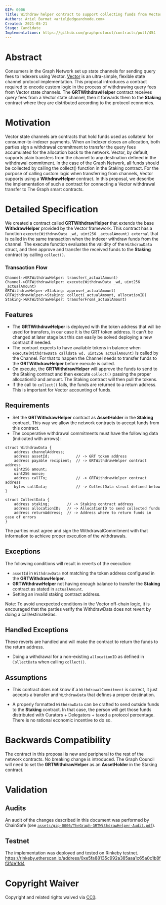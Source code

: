 ```yaml
---
GIP: 0006
Title: Withdraw helper contract to support collecting funds from Vector channels.
Authors: Ariel Barmat <ariel@edgeandnode.com>
Created: 2021-05-21
Stage: Candidate
Implementations: https://github.com/graphprotocol/contracts/pull/454
---
```


# Abstract

Consumers in the Graph Network set up state channels for sending query fees to Indexers using Vector. [Vector](https://github.com/connext/vector) is an ultra-simple, flexible state channel protocol implementation. This proposal introduces a contract required to encode custom logic in the process of withdrawing query fees from Vector state channels. The **GRTWithdrawHelper** contract receives query fees from a Vector state channel, then it forwards them to the **Staking** contract where they are distributed according to the protocol economics.

# Motivation

Vector state channels are contracts that hold funds used as collateral for consumer-to-indexer payments. When an Indexer closes an allocation, both parties sign a withdrawal commitment to transfer the query fees accumulated for the allocation back to the network. Vector, by default, supports plain transfers from the channel to any destination defined in the withdrawal commitment. In the case of the Graph Network, all funds should be collected by calling the collect() function in the Staking contract. For the purpose of calling custom logic when transferring from channels, Vector supports using a **WithdrawHelper** contract. In this proposal, we describe the implementation of such a contract for connecting a Vector withdrawal transfer to The Graph smart contracts.

# Detailed Specification

We created a contract called **GRTWithdrawHelper** that extends the base **WithdrawHelper** provided by the Vector framework. This contract has a function `execute(WithdrawData _wd, uint256 _actualAmount) external` that is called in the same transaction when the indexer withdraw funds from the channel. The execute function evaluates the validity of the `WithdrawData` struct, and then approve and transfer the received funds to the **Staking** contract by calling `collect()`.

### Transaction Flow

```sequence
Channel->GRTWithdrawHelper: transfer(_actualAmount)
Channel->GRTWithdrawHelper: execute(WithdrawData _wd, uint256 _actualAmount)
GRTWithdrawHelper->Staking: approve(_actualAmount)
GRTWithdrawHelper->Staking: collect(_actualAmount, allocationID)
Staking->GRTWithdrawHelper: transferFrom(_actualAmount)
```

## Features

- The **GRTWithdrawHelper** is deployed with the token address that will be used for transfers, in our case it is the GRT token address. It can't be changed at later stage but this can easily be solved deploying a new contract if needed.
- The contract expects to have available tokens in balance when `execute(WithdrawData calldata wd, uint256 actualAmount)` is called by the Channel. For that to happen the Channel needs to transfer funds to the **GRTWithdrawHelper** before execute is called.
- On execute, the **GRTWithdrawHelper** will approve the funds to send to the Staking contract and then execute `collect()` passing the proper allocationID and amount. The Staking contract will then pull the tokens.
- If the call to `collect()` fails, the funds are returned to a return address. This is important for Vector accounting of funds.

## Requirements

- Set the **GRTWithdrawHelper** contract as **AssetHolder** in the **Staking** contract. This way we allow the network contracts to accept funds from this contract.
- The cooperative withdrawal commitments must have the following data (indicated with arrows):

```
struct WithdrawData {
    address channelAddress;
    address assetId;            // -> GRT token address
    address payable recipient;  // -> GRTWithdrawHelper contract address
    uint256 amount;
    uint256 nonce;
    address callTo;             // -> GRTWithdrawHelper contract address
    bytes callData;             // -> CollectData struct defined below
}
```

```
struct CollectData {
    address staking;        // -> Staking contract address
    address allocationID;   // -> AllocationID to send collected funds
    address returnAddress;  // -> Address where to return funds in case of errors
}
```

The parties must agree and sign the WithdrawalCommitment with that information to achieve proper execution of the withdrawals.

## Exceptions

The following conditions will result in reverts of the execution:

- `assetId` in `WithdrawData` not matching the token address configured in the **GRTWithdrawHelper**.
- **GRTWithdrawHelper** not having enough balance to transfer the **Staking** contract as stated in `actualAmount`.
- Setting an invalid staking contract address.

Note: To avoid unexpected conditions in the Vector off-chain logic, it is encouraged that the parties verify the WithdrawData does not revert by doing a call/estimateGas.

## Handled Exceptions

These reverts are handled and will make the contract to return the funds to the return address.

- Doing a withdrawal for a non-existing `allocationID` as defined in `CollectData` when calling `collect()`.

## Assumptions

- This contract does not know if a `WithdrawalCommitment` is correct, it just accepts a transfer and `WithdrawData` that defines a proper destination.

- A properly formatted `WithdrawData` can be crafted to send outside funds to the **Staking** contract. In that case, the person will get those funds distributed with Curators + Delegators + taxed a protocol percentage. There is no rational economic incentive to do so.

# Backwards Compatibility

The contract in this proposal is new and peripheral to the rest of the network contracts. No breaking change is introduced. The Graph Council will need to set the **GRTWithdrawHelper** as an **AssetHolder** in the Staking contract.

# Validation

## Audits

An audit of the changes described in this document was performed by ChainSafe (see [`assets/gip-0006/TheGraph-GRTWithdrawHelper-Audit.pdf`](/assets/gip-0006/TheGraph-GRTWithdrawHelper-Audit.pdf)).

## Testnet

The implementation was deployed and tested on Rinkeby testnet. https://rinkeby.etherscan.io/address/0xe5fa88135c992a385aaa1c65a0c1b8ff3fde1fd4

# Copyright Waiver

Copyright and related rights waived via [CC0](https://creativecommons.org/publicdomain/zero/1.0/).

